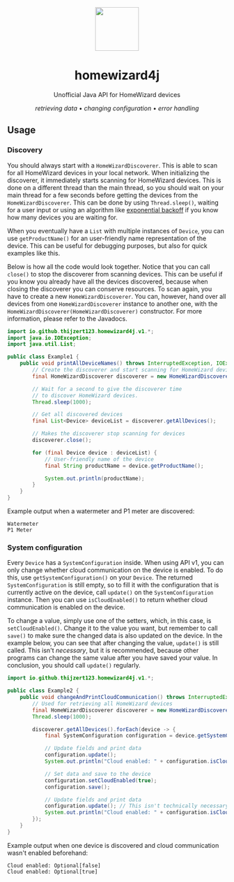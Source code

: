 <div align="center">
  <img src="https://github.com/Thijzert123/homewizard4j/blob/main/logo.png?raw=true" width=100 height=100/>
  <h1>homewizard4j</h1>
  Unofficial Java API for HomeWizard devices

  _retrieving data_ • _changing configuration_ • _error handling_
</div>

## Usage
### Discovery
You should always start with a `HomeWizardDiscoverer`. This is able to scan for all HomeWizard devices in your local network.
When initializing the discoverer, it immediately starts scanning for HomeWizard devices. This is done on a different thread than the main thread, so you should wait on your main thread for a few seconds before getting the devices from the `HomeWizardDiscoverer`. This can be done by using `Thread.sleep()`, waiting for a user input or using an algorithm like [exponential backoff](https://en.wikipedia.org/wiki/Exponential_backoff) if you know how many devices you are waiting for.

When you eventually have a `List` with multiple instances of `Device`, you can use `getProductName()` for an user-friendly name representation of the device. This can be useful for debugging purposes, but also for quick examples like this.

Below is how all the code would look together. Notice that you can call `close()` to stop the discoverer from scanning devices. This can be useful if you know you already have all the devices discovered, because when closing the discoverer you can conserve resources. To scan again, you have to create a new `HomeWizardDiscoverer`. You can, however, hand over all devices from one `HomeWizardDiscoverer` instance to another one, with the `HomeWizardDiscoverer(HomeWizardDiscoverer)` constructor.
For more information, please refer to the Javadocs.
```java
import io.github.thijzert123.homewizard4j.v1.*;
import java.io.IOException;
import java.util.List;

public class Example1 {
    public void printAllDeviceNames() throws InterruptedException, IOException {
        // Create the discoverer and start scanning for HomeWizard devices.
        final HomeWizardDiscoverer discoverer = new HomeWizardDiscoverer();

        // Wait for a second to give the discoverer time
        // to discover HomeWizard devices.
        Thread.sleep(1000);

        // Get all discovered devices
        final List<Device> deviceList = discoverer.getAllDevices();

        // Makes the discoverer stop scanning for devices
        discoverer.close();

        for (final Device device : deviceList) {
            // User-friendly name of the device
            final String productName = device.getProductName();

            System.out.println(productName);
        }
    }
}
```
Example output when a watermeter and P1 meter are discovered:
```
Watermeter
P1 Meter
```
### System configuration
Every `Device` has a `SystemConfiguration` inside. When using API v1, you can only change whether cloud communication on the device is enabled. To do this, use `getSystemConfiguration()` on your `Device`. The returned `SystemConfiguration` is still empty, so to fill it with the configuration that is currently active on the device, call `update()` on the `SystemConfiguration` instance. Then you can use `isCloudEnabled()` to return whether cloud communication is enabled on the device.

To change a value, simply use one of the setters, which, in this case, is `setCloudEnabled()`. Change it to the value you want, but remember to call `save()` to make sure the changed data is also updated on the device.
In the example below, you can see that after changing the value, `update()` is still called. This isn't _necessary_, but it is recommended, because other programs can change the same value after you have saved your value.
In conclusion, you should call `update()` regularly.
```java
import io.github.thijzert123.homewizard4j.v1.*;

public class Example2 {
    public void changeAndPrintCloudCommunication() throws InterruptedException {
        // Used for retrieving all HomeWizard devices
        final HomeWizardDiscoverer discoverer = new HomeWizardDiscoverer();
        Thread.sleep(1000);

        discoverer.getAllDevices().forEach(device -> {
            final SystemConfiguration configuration = device.getSystemConfiguration();

            // Update fields and print data
            configuration.update();
            System.out.println("Cloud enabled: " + configuration.isCloudEnabled());

            // Set data and save to the device
            configuration.setCloudEnabled(true);
            configuration.save();

            // Update fields and print data
            configuration.update(); // This isn't technically necessary, but it's good practise
            System.out.println("Cloud enabled: " + configuration.isCloudEnabled());
        });
    }
}
```
Example output when one device is discovered and cloud communication wasn't enabled beforehand:
```
Cloud enabled: Optional[false]
Cloud enabled: Optional[true]
```
